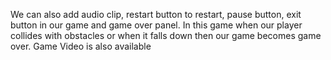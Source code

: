 We can also add audio clip, restart button to restart, pause button, exit button in our game and game over panel.
In this game when our player collides with obstacles or when it falls down then our game becomes game over.
Game Video is also available
